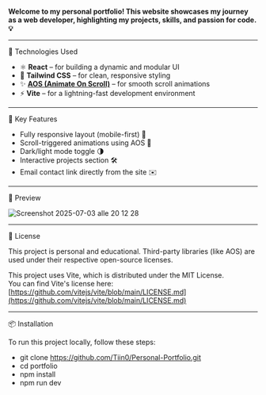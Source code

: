 

**Welcome to my personal portfolio! This website showcases my journey as a web developer, highlighting my projects, skills, and passion for code. 💡**

---

🚀 Technologies Used

- ⚛️ **React** – for building a dynamic and modular UI
- 🎨 **Tailwind CSS** – for clean, responsive styling
- ✨ [**AOS (Animate On Scroll)**](https://github.com/michalsnik/aos) – for smooth scroll animations
- ⚡ **Vite** – for a lightning-fast development environment

---

 🧩 Key Features

- Fully responsive layout (mobile-first) 📱
- Scroll-triggered animations using AOS 💫
- Dark/light mode toggle 🌗
- Interactive projects section 🛠️
- Email contact link directly from the site ✉️

---

 📸 Preview

![Screenshot 2025-07-03 alle 20 12 28](https://github.com/user-attachments/assets/916f579c-6c62-4d7a-adc5-e549688927c8)


---

 🧾 License

This project is personal and educational. Third-party libraries (like AOS) are used under their respective open-source licenses.

This project uses Vite, which is distributed under the MIT License.  
You can find Vite's license here: [https://github.com/vitejs/vite/blob/main/LICENSE.md](https://github.com/vitejs/vite/blob/main/LICENSE.md)

---

📦 Installation

To run this project locally, follow these steps:

- git clone https://github.com/Tiin0/Personal-Portfolio.git
- cd portfolio
- npm install
- npm run dev
